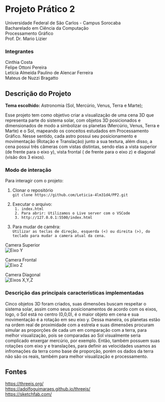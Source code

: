 # Projeto Prático 2  
Universidade Federal de São Carlos - Campus Sorocaba <br>
Bacharelado em Ciência da Computação <br>
Processamento Gráfico <br>
Prof. Dr. Mario Lizier <br>

### Integrantes
Cinthia Costa <br>
Felipe Ottoni Pereira <br>
Letícia Almeida Paulino de Alencar Ferreira <br>
Mateus de Nuzzi Bragatto <br>

## Descrição do Projeto
**Tema escolhido:** Astronomia (Sol, Mercúrio, Venus, Terra e Marte); <br>

Esse projeto tem como objetivo criar a visualização de uma cena 3D que representa parte do sistema solar, com objetos 3D posicionados e dimensionados de modo a simbolizar os planetas (Mercúrio, Venus, Terra e Marte) e o Sol, mapeando os conceitos estudados em Processamento Gráfico. Nesse sentido, cada astro possui seu posicionamento e movimentação (Rotação e Translação) junto a sua textura, além disso, a cena possui três câmeras com vistas distintas, sendo elas a vista superior (de frente para o eixo y), vista frontal ( de frente para o eixo z) e diagonal (visão dos 3 eixos).

### Modo de interação
Para interagir com o projeto:
1. Clonar o repositório<br>
```git clone https://github.com/Leticia-4lm31d4/PP2.git```
2. Executar o arquivo:<br> 
``` 1. index.html``` <br>
``` 2. Para abrir: Utilizamos o Live server com o VSCode```<br>
``` 3. http://127.0.0.1:5500/index.html```


3. Para mudar de camêra:<br>
```Utilizar as teclas de direção, esquerda (<) ou direita (>), do teclado para mudar a camera atual da cena.```

Camera Superior<br>
![Eixo Y](imagens\teste_img_md.jpg)

Camera Frontal<br>
![Eixo Z](imagens\teste_img_md.jpg)

Camera Diagonal<br>
![Eixos X,Y,Z](imagens\teste_img_md.jpg)


### Descrição das principais características implementadas
Cinco objetos 3D foram criados, suas dimensões buscam respeitar o sistema solar, assim como seus posicionamentos de acordo com os eixos, logo, o Sol está no centro (0,0,0), é o maior objeto em cena e sua movimentação é a rotação em seu eixo y. Dessa maneira, os planetas estão na ordem real de proximidade com a estrela e suas dimensões procuram simular as proporções de cada um em comparação com a terra, para melhor visualização, pois se comparadas ao Sol visualmente seria complicado enxergar mercúrio, por exemplo. Então, também possuem suas rotações com eixo y e translações, para definir as velocidades usamos as infromações da terra como base de proporção, porém os dados da terra não são os reais, também para melhor visualização e processamento.

## Fontes 
https://threejs.org/ <br>
https://adolfoguimaraes.github.io/threejs/ <br>
https://sketchfab.com/